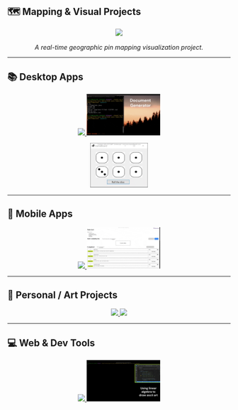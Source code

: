 ## 🗺️ Mapping & Visual Projects

<p align="center">
  <a href="https://github.com/williamowen65/GeographicPinMap?tab=readme-ov-file#geographic-pin-map">
    <img src="assets/geographicPinMap.gif" width="33%" />
  </a>
</p>
<p align="center">
<em style="test">A real-time geographic pin mapping visualization project.</em>
</p>

---

## 📚 Desktop Apps

<p align="center">
  <a href="https://github.com/williamowen65/Book-Shop?tab=readme-ov-file#book-shop">
    <img src="assets/Book Registration (Windows Forms + SQL Server).gif" width="33%" />
  </a>
  <a href="https://github.com/williamowen65/DocumentTemplater">
    <img src="assets/document-generator.gif" width="33%" />
  </a>
</p>
<p align="center">  <a href="https://github.com/williamowen65/Yahtzee-WFA">
    <img src="assets/diceRoll.gif" height="100" />
  </a></p>

---

## 📱 Mobile Apps

<p align="center">
  <a href="https://github.com/williamowen65/newsletter-signup-android-app">
    <img src="assets/A Simple Android Application.gif" width="33%" />
  </a>
  <a href="https://github.com/williamowen65/ToDoList">
    <img src="assets/ToDoListApp2.gif" width="33%" />
  </a>
</p>

---

## 🎨 Personal / Art Projects

<p align="center">
  <a href="https://www.bethowenwatercolors.com/">
    <img src="assets/art.gif" width="33%" />
  </a>
  <a href="https://www.bethowenwatercolors.com/">
    <img src="assets/edit.gif" width="33%" />
  </a>
</p>

---

## 💻 Web & Dev Tools

<p align="center">
  <a href="https://github.com/williamowen65/.NET-Web-Starter">
    <img src="assets/google-vortex.gif" width="33%" />
  </a>
  <a href="https://github.com/williamowen65/Ascii-Art--with-SIZE-constant-">
    <img src="assets/ascii-art.gif" width="33%" />
  </a>
</p>
